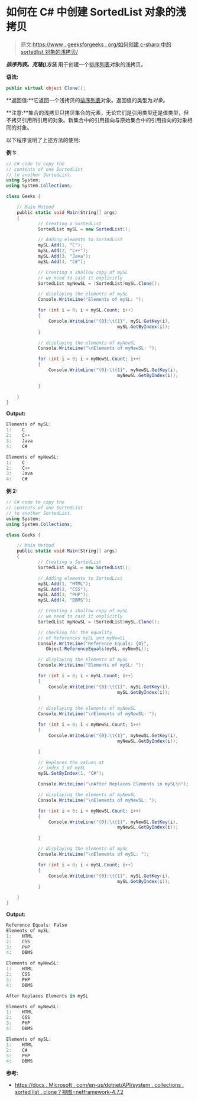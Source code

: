 # 如何在 C# 中创建 SortedList 对象的浅拷贝

> 原文:[https://www . geeksforgeeks . org/如何创建 c-sharp 中的 sortedlist 对象的浅拷贝/](https://www.geeksforgeeks.org/how-to-create-a-shallow-copy-of-sortedlist-object-in-c-sharp/)

***排序列表。克隆()方法*** 用于创建一个[排序列表](https://www.geeksforgeeks.org/c-sortedlist-class/)对象的浅拷贝。

**语法:**

```cs
public virtual object Clone();
```

**返回值:**它返回一个浅拷贝的[排序列表](https://www.geeksforgeeks.org/c-sortedlist-class/)对象。返回值的类型为*对象*。

**注意:**集合的浅拷贝只拷贝集合的元素，无论它们是引用类型还是值类型，但不拷贝引用所引用的对象。新集合中的引用指向与原始集合中的引用指向的对象相同的对象。

以下程序说明了上述方法的使用:

**例 1:**

```cs
// C# code to copy the 
// contents of one SortedList 
// to another SortedList. 
using System; 
using System.Collections; 

class Geeks { 

    // Main Method 
    public static void Main(String[] args) 
    { 
            // Creating a SortedList 
            SortedList mySL = new SortedList();

            // Adding elements to SortedList 
            mySL.Add(1, "C");
            mySL.Add(2, "C++");
            mySL.Add(3, "Java");
            mySL.Add(4, "C#");

            // Creating a shallow copy of mySL
            // we need to cast it explicitly
            SortedList myNewSL = (SortedList)mySL.Clone();

            // displaying the elements of mySL
            Console.WriteLine("Elements of mySL: ");

            for (int i = 0; i < mySL.Count; i++)
            { 
                Console.WriteLine("{0}:\t{1}", mySL.GetKey(i), 
                                          mySL.GetByIndex(i)); 
            }

            // displaying the elements of myNewSL
            Console.WriteLine("\nElements of myNewSL: ");

            for (int i = 0; i < myNewSL.Count; i++) 
            { 
                Console.WriteLine("{0}:\t{1}", myNewSL.GetKey(i), 
                                          myNewSL.GetByIndex(i)); 

            } 

    } 
} 
```

**Output:**

```cs
Elements of mySL: 
1:    C
2:    C++
3:    Java
4:    C#

Elements of myNewSL: 
1:    C
2:    C++
3:    Java
4:    C#

```

**例 2:**

```cs
// C# code to copy the 
// contents of one SortedList 
// to another SortedList. 
using System; 
using System.Collections; 

class Geeks { 

    // Main Method 
    public static void Main(String[] args) 
    { 
            // Creating a SortedList 
            SortedList mySL = new SortedList();

            // Adding elements to SortedList 
            mySL.Add(1, "HTML");
            mySL.Add(2, "CSS");
            mySL.Add(3, "PHP");
            mySL.Add(4, "DBMS");

            // Creating a shallow copy of mySL
            // we need to cast it explicitly
            SortedList myNewSL = (SortedList)mySL.Clone();

            // checking for the equality 
            // of References mySL and myNewSL
            Console.WriteLine("Reference Equals: {0}", 
               Object.ReferenceEquals(mySL, myNewSL));

            // displaying the elements of mySL
            Console.WriteLine("Elements of mySL: ");

            for (int i = 0; i < mySL.Count; i++)
            { 
                Console.WriteLine("{0}:\t{1}", mySL.GetKey(i), 
                                          mySL.GetByIndex(i)); 
            }

            // displaying the elements of myNewSL
            Console.WriteLine("\nElements of myNewSL: ");

            for (int i = 0; i < myNewSL.Count; i++) 
            { 
                Console.WriteLine("{0}:\t{1}", myNewSL.GetKey(i), 
                                          myNewSL.GetByIndex(i)); 

            } 

            // Replaces the values at 
            // index 1 of mySL
            mySL.SetByIndex(1, "C#"); 

            Console.WriteLine("\nAfter Replaces Elements in mySL\n");

            // displaying the elements of myNewSL
            Console.WriteLine("\nElements of myNewSL: ");

            for (int i = 0; i < myNewSL.Count; i++) 
            { 
                Console.WriteLine("{0}:\t{1}", myNewSL.GetKey(i), 
                                          myNewSL.GetByIndex(i)); 

            } 

            // displaying the elements of mySL
            Console.WriteLine("\nElements of mySL: ");

            for (int i = 0; i < mySL.Count; i++)
            { 
                Console.WriteLine("{0}:\t{1}", mySL.GetKey(i), 
                                          mySL.GetByIndex(i)); 
            }

    } 
} 
```

**Output:**

```cs
Reference Equals: False
Elements of mySL: 
1:    HTML
2:    CSS
3:    PHP
4:    DBMS

Elements of myNewSL: 
1:    HTML
2:    CSS
3:    PHP
4:    DBMS

After Replaces Elements in mySL

Elements of myNewSL: 
1:    HTML
2:    CSS
3:    PHP
4:    DBMS

Elements of mySL: 
1:    HTML
2:    C#
3:    PHP
4:    DBMS

```

**参考:**

*   [https://docs . Microsoft . com/en-us/dotnet/API/system . collections . sorted list . clone？视图=netframework-4.7.2](https://docs.microsoft.com/en-us/dotnet/api/system.collections.sortedlist.clone?view=netframework-4.7.2)